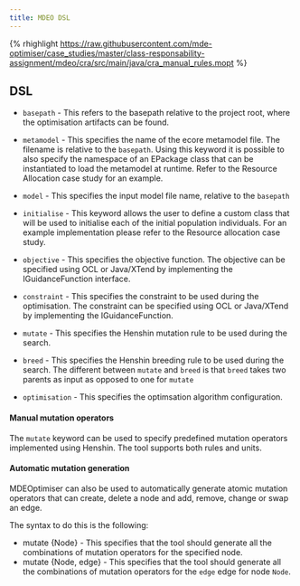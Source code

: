 ```yaml
---
title: MDEO DSL
---
```



{% rhighlight https://raw.githubusercontent.com/mde-optimiser/case_studies/master/class-responsability-assignment/mdeo/cra/src/main/java/cra_manual_rules.mopt %}



## DSL

* `basepath` - This refers to the basepath relative to the project root, where
the optimisation artifacts can be found.


* `metamodel` - This specifies the name of the ecore metamodel file. The filename
is relative to the `basepath`. Using this keyword it is possible to also specify the namespace of an EPackage class that can be instantiated to load the metamodel at runtime. Refer to the Resource Allocation case study for an example.


* `model` - This specifies the input model file name, relative to the `basepath`


* `initialise` - This keyword allows the user to define a custom class that will be used to initialise each of the initial population individuals. For an example implementation please refer to the Resource allocation case study.


* `objective` - This specifies the objective function. The objective can be specified
using OCL or Java/XTend by implementing the IGuidanceFunction interface.


* `constraint` - This specifies the constraint to be used during the optimisation.
The constraint can be specified using OCL or Java/XTend by implementing the IGuidanceFunction.


* `mutate` - This specifies the Henshin mutation rule to be used during the search.


* `breed` - This specifies the Henshin breeding rule to be used during the search.
The different between `mutate` and `breed` is that `breed` takes two parents as input
as opposed to one for `mutate`


* `optimisation` - This specifies the optimsation algorithm configuration.



#### Manual mutation operators

The `mutate` keyword can be used to specify predefined mutation operators implemented using Henshin. The tool supports both rules and units.

#### Automatic mutation generation

MDEOptimiser can also be used to automatically generate atomic mutation operators that can create, delete a node and add, remove, change or swap an edge.

The syntax to do this is the following:

* mutate {Node} - This specifies that the tool should generate all the combinations of mutation operators for the specified node.
* mutate {Node, edge} - This specifies that the tool should generate all the combinations of mutation operators for the `edge` edge for node `Node`.
